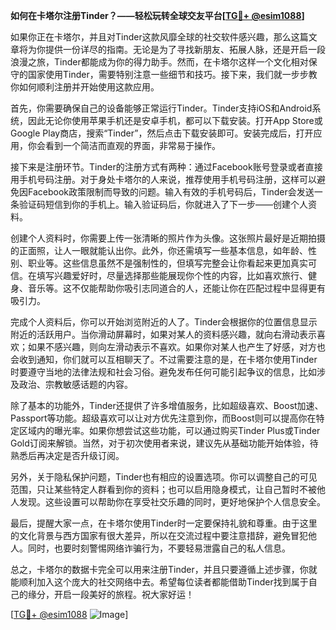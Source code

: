 **如何在卡塔尔注册Tinder？——轻松玩转全球交友平台[[TG💪+ @esim1088](https://t.me/s/esim1088)]**

如果你正在卡塔尔，并且对Tinder这款风靡全球的社交软件感兴趣，那么这篇文章将为你提供一份详尽的指南。无论是为了寻找新朋友、拓展人脉，还是开启一段浪漫之旅，Tinder都能成为你的得力助手。然而，在卡塔尔这样一个文化相对保守的国家使用Tinder，需要特别注意一些细节和技巧。接下来，我们就一步步教你如何顺利注册并开始使用这款应用。

首先，你需要确保自己的设备能够正常运行Tinder。Tinder支持iOS和Android系统，因此无论你使用苹果手机还是安卓手机，都可以下载安装。打开App Store或Google Play商店，搜索“Tinder”，然后点击下载安装即可。安装完成后，打开应用，你会看到一个简洁而直观的界面，非常易于操作。

接下来是注册环节。Tinder的注册方式有两种：通过Facebook账号登录或者直接用手机号码注册。对于身处卡塔尔的人来说，推荐使用手机号码注册，这样可以避免因Facebook政策限制而导致的问题。输入有效的手机号码后，Tinder会发送一条验证码短信到你的手机上。输入验证码后，你就进入了下一步——创建个人资料。

创建个人资料时，你需要上传一张清晰的照片作为头像。这张照片最好是近期拍摄的正面照，让人一眼就能认出你。此外，你还需填写一些基本信息，如年龄、性别、职业等。这些信息虽然不是强制性的，但填写完整会让你看起来更加真实可信。在填写兴趣爱好时，尽量选择那些能展现你个性的内容，比如喜欢旅行、健身、音乐等。这不仅能帮助你吸引志同道合的人，还能让你在匹配过程中显得更有吸引力。

完成个人资料后，你可以开始浏览附近的人了。Tinder会根据你的位置信息显示附近的活跃用户。当你滑动屏幕时，如果对某人的资料感兴趣，就向右滑动表示喜欢；如果不感兴趣，则向左滑动表示不喜欢。如果你对某人也产生了好感，对方也会收到通知，你们就可以互相聊天了。不过需要注意的是，在卡塔尔使用Tinder时要遵守当地的法律法规和社会习俗。避免发布任何可能引起争议的信息，比如涉及政治、宗教敏感话题的内容。

除了基本的功能外，Tinder还提供了许多增值服务，比如超级喜欢、Boost加速、Passport等功能。超级喜欢可以让对方优先注意到你，而Boost则可以提高你在特定区域内的曝光率。如果你想尝试这些功能，可以通过购买Tinder Plus或Tinder Gold订阅来解锁。当然，对于初次使用者来说，建议先从基础功能开始体验，待熟悉后再决定是否升级订阅。

另外，关于隐私保护问题，Tinder也有相应的设置选项。你可以调整自己的可见范围，只让某些特定人群看到你的资料；也可以启用隐身模式，让自己暂时不被他人发现。这些设置可以帮助你在享受社交乐趣的同时，更好地保护个人信息安全。

最后，提醒大家一点，在卡塔尔使用Tinder时一定要保持礼貌和尊重。由于这里的文化背景与西方国家有很大差异，所以在交流过程中要注意措辞，避免冒犯他人。同时，也要时刻警惕网络诈骗行为，不要轻易泄露自己的私人信息。

总之，卡塔尔的数据卡完全可以用来注册Tinder，并且只要遵循上述步骤，你就能顺利加入这个庞大的社交网络中去。希望每位读者都能借助Tinder找到属于自己的缘分，开启一段美好的旅程。祝大家好运！

[[TG💪+ @esim1088](https://t.me/s/esim1088) ![Image](https://i.postimg.cc/4NQfJmqS/Snipaste-2025-05-13-00-14-12.png)]